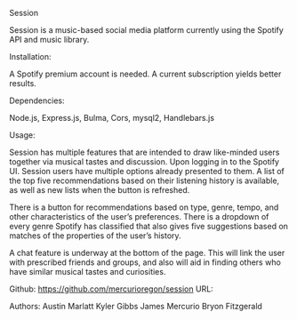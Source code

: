 Session

Session is a music-based social media platform currently using the Spotify API and music library.

Installation:

A Spotify premium account is needed.  A current subscription yields better results.

Dependencies:

Node.js, Express.js, Bulma, Cors, mysql2, Handlebars.js

Usage:

Session has multiple features that are intended to draw like-minded users together via musical tastes and discussion.  Upon logging in to the Spotify UI. Session users have multiple options already presented to them.  A list of the top five recommendations based on their listening history is available, as well as new lists when the button is refreshed.  

There is a button for recommendations based on type, genre, tempo, and other characteristics of the user’s preferences.  There is a dropdown of every genre Spotify has classified that also gives five suggestions based on matches of the properties of the user’s history.

A chat feature is underway at the bottom of the page.  This will link the user with prescribed friends and groups, and also will aid in finding others who have similar musical tastes and curiosities.


Github:  https://github.com/mercurioregon/session
URL: 


Authors:
Austin Marlatt
Kyler Gibbs
James Mercurio
Bryon Fitzgerald
